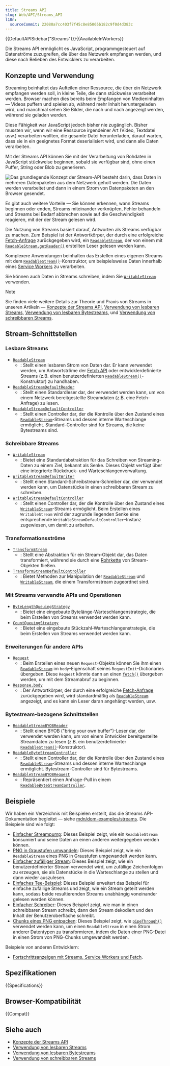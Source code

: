```yaml
---
title: Streams API
slug: Web/API/Streams_API
l10n:
  sourceCommit: 22080a7cc403f7f45c8e85065b182c9f0d4d383c
---
```


{{DefaultAPISidebar("Streams")}}{{AvailableInWorkers}}

Die Streams API ermöglicht es JavaScript, programmgesteuert auf Datenströme zuzugreifen, die über das Netzwerk empfangen werden, und diese nach Belieben des Entwicklers zu verarbeiten.

## Konzepte und Verwendung

Streaming beinhaltet das Aufteilen einer Ressource, die über ein Netzwerk empfangen werden soll, in kleine Teile, die dann stückweise verarbeitet werden. Browser machen dies bereits beim Empfangen von Medieninhalten — Videos puffern und spielen ab, während mehr Inhalt heruntergeladen wird, und manchmal sehen Sie Bilder, die nach und nach angezeigt werden, während sie geladen werden.

Diese Fähigkeit war JavaScript jedoch bisher nie zugänglich. Bisher mussten wir, wenn wir eine Ressource irgendeiner Art (Video, Textdatei usw.) verarbeiten wollten, die gesamte Datei herunterladen, darauf warten, dass sie in ein geeignetes Format deserialisiert wird, und dann alle Daten verarbeiten.

Mit der Streams API können Sie mit der Verarbeitung von Rohdaten in JavaScript stückweise beginnen, sobald sie verfügbar sind, ohne einen Puffer, String oder Blob zu generieren.

![Das grundlegende Konzept der Stream-API besteht darin, dass Daten in mehreren Datenpaketen aus dem Netzwerk geholt werden. Die Daten werden verarbeitet und dann in einem Strom von Datenpaketen an den Browser gesendet.](concept.png)

Es gibt auch weitere Vorteile — Sie können erkennen, wann Streams beginnen oder enden, Streams miteinander verknüpfen, Fehler behandeln und Streams bei Bedarf abbrechen sowie auf die Geschwindigkeit reagieren, mit der der Stream gelesen wird.

Die Nutzung von Streams basiert darauf, Antworten als Streams verfügbar zu machen. Zum Beispiel ist der Antwortkörper, der durch eine erfolgreiche [Fetch-Anfrage](/de/docs/Web/API/Window/fetch) zurückgegeben wird, ein [`ReadableStream`](/de/docs/Web/API/ReadableStream), der von einem mit [`ReadableStream.getReader()`](/de/docs/Web/API/ReadableStream/getReader) erstellten Leser gelesen werden kann.

Komplexere Anwendungen beinhalten das Erstellen eines eigenen Streams mit dem [`ReadableStream()`](/de/docs/Web/API/ReadableStream/ReadableStream)-Konstruktor, um beispielsweise Daten innerhalb eines [Service Workers](/de/docs/Web/API/Service_Worker_API) zu verarbeiten.

Sie können auch Daten in Streams schreiben, indem Sie [`WritableStream`](/de/docs/Web/API/WritableStream) verwenden.

> [!NOTE]
> Sie finden viele weitere Details zur Theorie und Praxis von Streams in unseren Artikeln — [Konzepte der Streams API](/de/docs/Web/API/Streams_API/Concepts), [Verwendung von lesbaren Streams](/de/docs/Web/API/Streams_API/Using_readable_streams), [Verwendung von lesbaren Bytestreams](/de/docs/Web/API/Streams_API/Using_readable_byte_streams), und [Verwendung von schreibbaren Streams](/de/docs/Web/API/Streams_API/Using_writable_streams).

## Stream-Schnittstellen

### Lesbare Streams

- [`ReadableStream`](/de/docs/Web/API/ReadableStream)
  - : Stellt einen lesbaren Strom von Daten dar. Er kann verwendet werden, um Antwortströme der [Fetch API](/de/docs/Web/API/Fetch_API) oder entwicklerdefinierte Streams (z.B. einen benutzerdefinierten [`ReadableStream()`](/de/docs/Web/API/ReadableStream/ReadableStream)-Konstruktor) zu handhaben.
- [`ReadableStreamDefaultReader`](/de/docs/Web/API/ReadableStreamDefaultReader)
  - : Stellt einen Standardleser dar, der verwendet werden kann, um von einem Netzwerk bereitgestellte Streamdaten (z.B. eine Fetch-Anfrage) zu lesen.
- [`ReadableStreamDefaultController`](/de/docs/Web/API/ReadableStreamDefaultController)
  - : Stellt einen Controller dar, der die Kontrolle über den Zustand eines [`ReadableStream`](/de/docs/Web/API/ReadableStream)-Streams und dessen interne Warteschlange ermöglicht. Standard-Controller sind für Streams, die keine Bytestreams sind.

### Schreibbare Streams

- [`WritableStream`](/de/docs/Web/API/WritableStream)
  - : Bietet eine Standardabstraktion für das Schreiben von Streaming-Daten zu einem Ziel, bekannt als Senke. Dieses Objekt verfügt über eine integrierte Rückdruck- und Warteschlangenverwaltung.
- [`WritableStreamDefaultWriter`](/de/docs/Web/API/WritableStreamDefaultWriter)
  - : Stellt einen Standard-Schreibstream-Schreiber dar, der verwendet werden kann, um Datenstücke in einen schreibbaren Stream zu schreiben.
- [`WritableStreamDefaultController`](/de/docs/Web/API/WritableStreamDefaultController)
  - : Stellt einen Controller dar, der die Kontrolle über den Zustand eines [`WritableStream`](/de/docs/Web/API/WritableStream)-Streams ermöglicht. Beim Erstellen eines `WritableStream` wird der zugrunde liegenden Senke eine entsprechende `WritableStreamDefaultController`-Instanz zugewiesen, um damit zu arbeiten.

### Transformationsströme

- [`TransformStream`](/de/docs/Web/API/TransformStream)
  - : Stellt eine Abstraktion für ein Stream-Objekt dar, das Daten transformiert, während sie durch eine [Rohrkette](/de/docs/Web/API/Streams_API/Concepts#pipe_chains) von Stream-Objekten fließen.
- [`TransformStreamDefaultController`](/de/docs/Web/API/TransformStreamDefaultController)
  - : Bietet Methoden zur Manipulation der [`ReadableStream`](/de/docs/Web/API/ReadableStream) und [`WritableStream`](/de/docs/Web/API/WritableStream), die einem Transformstream zugeordnet sind.

### Mit Streams verwandte APIs und Operationen

- [`ByteLengthQueuingStrategy`](/de/docs/Web/API/ByteLengthQueuingStrategy)
  - : Bietet eine eingebaute Bytelänge-Warteschlangenstrategie, die beim Erstellen von Streams verwendet werden kann.
- [`CountQueuingStrategy`](/de/docs/Web/API/CountQueuingStrategy)
  - : Bietet eine eingebaute Stückzahl-Warteschlangenstrategie, die beim Erstellen von Streams verwendet werden kann.

### Erweiterungen für andere APIs

- [`Request`](/de/docs/Web/API/Request)
  - : Beim Erstellen eines neuen `Request`-Objekts können Sie ihm einen [`ReadableStream`](/de/docs/Web/API/ReadableStream) im `body`-Eigenschaft seines `RequestInit`-Dictionaries übergeben. Diese `Request` könnte dann an einen [`fetch()`](/de/docs/Web/API/Window/fetch) übergeben werden, um mit dem Streamabruf zu beginnen.
- [`Response.body`](/de/docs/Web/API/Response/body)
  - : Der Antwortkörper, der durch eine erfolgreiche [Fetch-Anfrage](/de/docs/Web/API/Window/fetch) zurückgegeben wird, wird standardmäßig als [`ReadableStream`](/de/docs/Web/API/ReadableStream) angezeigt, und es kann ein Leser daran angehängt werden, usw.

### Bytestream-bezogene Schnittstellen

- [`ReadableStreamBYOBReader`](/de/docs/Web/API/ReadableStreamBYOBReader)
  - : Stellt einen BYOB ("bring your own buffer")-Leser dar, der verwendet werden kann, um von einem Entwickler bereitgestellte Streamdaten zu lesen (z.B. ein benutzerdefinierter [`ReadableStream()`](/de/docs/Web/API/ReadableStream/ReadableStream)-Konstruktor).
- [`ReadableByteStreamController`](/de/docs/Web/API/ReadableByteStreamController)
  - : Stellt einen Controller dar, der die Kontrolle über den Zustand eines [`ReadableStream`](/de/docs/Web/API/ReadableStream)-Streams und dessen interne Warteschlange ermöglicht. Bytestream-Controller sind für Bytestreams.
- [`ReadableStreamBYOBRequest`](/de/docs/Web/API/ReadableStreamBYOBRequest)
  - : Repräsentiert einen Anfrage-Pull in einem [`ReadableByteStreamController`](/de/docs/Web/API/ReadableByteStreamController).

## Beispiele

Wir haben ein Verzeichnis mit Beispielen erstellt, das die Streams API-Dokumentation begleitet — siehe [mdn/dom-examples/streams](https://github.com/mdn/dom-examples/tree/main/streams). Die Beispiele sind wie folgt:

- [Einfacher Streampump](https://mdn.github.io/dom-examples/streams/simple-pump/): Dieses Beispiel zeigt, wie ein `ReadableStream` konsumiert und seine Daten an einen anderen weitergegeben werden können.
- [PNG in Graustufen umwandeln](https://mdn.github.io/dom-examples/streams/grayscale-png/): Dieses Beispiel zeigt, wie ein `ReadableStream` eines PNG in Graustufen umgewandelt werden kann.
- [Einfacher zufälliger Stream](https://mdn.github.io/dom-examples/streams/simple-random-stream/): Dieses Beispiel zeigt, wie ein benutzerdefinierter Stream verwendet wird, um zufällige Zeichenfolgen zu erzeugen, sie als Datenstücke in die Warteschlange zu stellen und dann wieder auszulesen.
- [Einfaches Tee-Beispiel](https://mdn.github.io/dom-examples/streams/simple-tee-example/): Dieses Beispiel erweitert das Beispiel für einfache zufällige Streams und zeigt, wie ein Stream geteilt werden kann, sodass beide resultierenden Streams unabhängig voneinander gelesen werden können.
- [Einfacher Schreiber](https://mdn.github.io/dom-examples/streams/simple-writer/): Dieses Beispiel zeigt, wie man in einen schreibbaren Stream schreibt, dann den Stream dekodiert und den Inhalt der Benutzeroberfläche schreibt.
- [Chunks eines PNG entpacken](https://mdn.github.io/dom-examples/streams/png-transform-stream/): Dieses Beispiel zeigt, wie [`pipeThrough()`](/de/docs/Web/API/ReadableStream/pipeThrough) verwendet werden kann, um einen `ReadableStream` in einen Strom anderer Datentypen zu transformieren, indem die Daten einer PNG-Datei in einen Strom von PNG-Chunks umgewandelt werden.

Beispiele von anderen Entwicklern:

- [Fortschrittsanzeigen mit Streams, Service Workers und Fetch](https://fetch-progress.anthum.com/).

## Spezifikationen

{{Specifications}}

## Browser-Kompatibilität

{{Compat}}

## Siehe auch

- [Konzepte der Streams API](/de/docs/Web/API/Streams_API/Concepts)
- [Verwendung von lesbaren Streams](/de/docs/Web/API/Streams_API/Using_readable_streams)
- [Verwendung von lesbaren Bytestreams](/de/docs/Web/API/Streams_API/Using_readable_byte_streams)
- [Verwendung von schreibbaren Streams](/de/docs/Web/API/Streams_API/Using_writable_streams)
